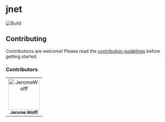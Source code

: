 # jnet

![Build](https://github.com/JeromeWolff/jnet/actions/workflows/gradle-ci.yml/badge.svg)

## Contributing

Contributions are welcome! Please read the [contribution guidelines](CONTRIBUTING.md) before getting started.

### Contributors

<!-- readme: collaborators,contributors -start -->
<table>
	<tbody>
		<tr>
            <td align="center">
                <a href="https://github.com/JeromeWolff">
                    <img src="https://avatars.githubusercontent.com/u/34198274?v=4" width="100;" alt="JeromeWolff"/>
                    <br />
                    <sub><b>Jerome Wolff</b></sub>
                </a>
            </td>
		</tr>
	<tbody>
</table>
<!-- readme: collaborators,contributors -end -->
